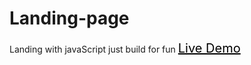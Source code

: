 # Landing-page
Landing with javaScript just build for fun
<a href="https://coderhasan.github.io/Landing-page/" style='font:bole; font-size:20px;color:black;'>Live Demo</a>
